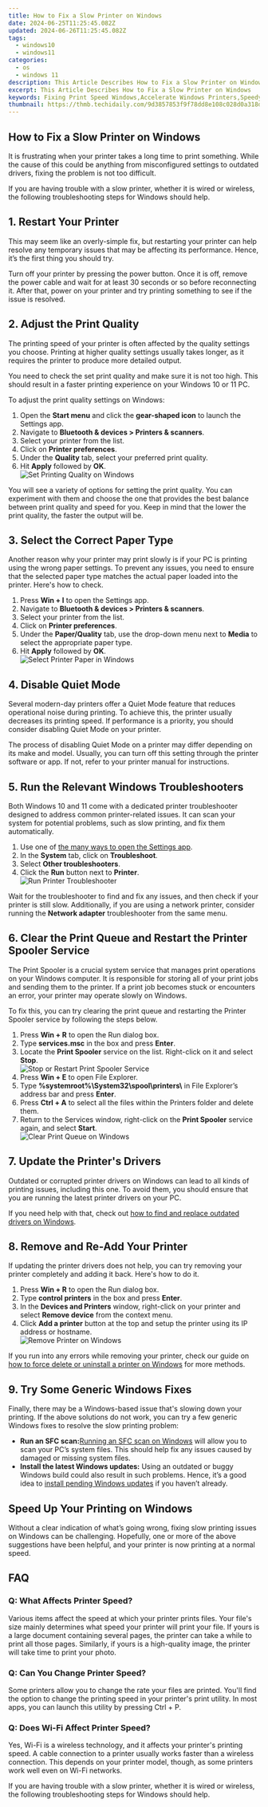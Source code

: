 ```yaml
---
title: How to Fix a Slow Printer on Windows
date: 2024-06-25T11:25:45.082Z
updated: 2024-06-26T11:25:45.082Z
tags:
  - windows10
  - windows11
categories:
  - os
  - windows 11
description: This Article Describes How to Fix a Slow Printer on Windows
excerpt: This Article Describes How to Fix a Slow Printer on Windows
keywords: Fixing Print Speed Windows,Accelerate Windows Printers,Speedy Windows Printer Troubleshooting,Enhance Printer Performance Windows,Optimize Slow Windows Printer,Increase Printer Speed on PC,Resolve Sluggish Print Issues Windows,Windows Printer Fix Speed,Fasten PC Print Slow Fix,Boost Windows Printer Output,Quick Fix Sluggish Printer Windows,Enhance Print on Windows Efficiency,Streamline Printer Speed Windows,Optimize Sluggish Printer Windows
thumbnail: https://thmb.techidaily.com/9d3857853f9f78dd8e108c028d0a318d22b529786459d21ef8b234658302fc85.jpg
---
```


## How to Fix a Slow Printer on Windows

 It is frustrating when your printer takes a long time to print something. While the cause of this could be anything from misconfigured settings to outdated drivers, fixing the problem is not too difficult.

 If you are having trouble with a slow printer, whether it is wired or wireless, the following troubleshooting steps for Windows should help.

## 1\. Restart Your Printer

 This may seem like an overly-simple fix, but restarting your printer can help resolve any temporary issues that may be affecting its performance. Hence, it’s the first thing you should try.

 Turn off your printer by pressing the power button. Once it is off, remove the power cable and wait for at least 30 seconds or so before reconnecting it. After that, power on your printer and try printing something to see if the issue is resolved.

## 2\. Adjust the Print Quality

 The printing speed of your printer is often affected by the quality settings you choose. Printing at higher quality settings usually takes longer, as it requires the printer to produce more detailed output.

 You need to check the set print quality and make sure it is not too high. This should result in a faster printing experience on your Windows 10 or 11 PC.

 To adjust the print quality settings on Windows:

1. Open the **Start menu** and click the **gear-shaped icon** to launch the Settings app.
2. Navigate to **Bluetooth & devices > Printers & scanners**.
3. Select your printer from the list.
4. Click on **Printer preferences**.
5. Under the **Quality** tab, select your preferred print quality.
6. Hit **Apply** followed by **OK**.  
![Set Printing Quality on Windows](https://static1.makeuseofimages.com/wordpress/wp-content/uploads/2023/07/set-printing-quality-on-windows.jpg)

 You will see a variety of options for setting the print quality. You can experiment with them and choose the one that provides the best balance between print quality and speed for you. Keep in mind that the lower the print quality, the faster the output will be.

## 3\. Select the Correct Paper Type

 Another reason why your printer may print slowly is if your PC is printing using the wrong paper settings. To prevent any issues, you need to ensure that the selected paper type matches the actual paper loaded into the printer. Here's how to check.

1. Press **Win + I** to open the Settings app.
2. Navigate to **Bluetooth & devices > Printers & scanners**.
3. Select your printer from the list.
4. Click on **Printer preferences**.
5. Under the **Paper/Quality** tab, use the drop-down menu next to **Media** to select the appropriate paper type.
6. Hit **Apply** followed by **OK**.  
![Select Printer Paper in Windows](https://static1.makeuseofimages.com/wordpress/wp-content/uploads/2023/07/select-printer-paper-in-windows.jpg)

## 4\. Disable Quiet Mode

 Several modern-day printers offer a Quiet Mode feature that reduces operational noise during printing. To achieve this, the printer usually decreases its printing speed. If performance is a priority, you should consider disabling Quiet Mode on your printer.

 The process of disabling Quiet Mode on a printer may differ depending on its make and model. Usually, you can turn off this setting through the printer software or app. If not, refer to your printer manual for instructions.

## 5\. Run the Relevant Windows Troubleshooters

 Both Windows 10 and 11 come with a dedicated printer troubleshooter designed to address common printer-related issues. It can scan your system for potential problems, such as slow printing, and fix them automatically.

1. Use one of [the many ways to open the Settings app](https://www.makeuseof.com/windows-ways-to-open-system-settings/).
2. In the **System** tab, click on **Troubleshoot**.
3. Select **Other troubleshooters**.
4. Click the **Run** button next to **Printer**.  
![Run Printer Troubleshooter](https://static1.makeuseofimages.com/wordpress/wp-content/uploads/2022/12/run-printer-troubleshooter.jpg)

 Wait for the troubleshooter to find and fix any issues, and then check if your printer is still slow. Additionally, if you are using a network printer, consider running the **Network adapter** troubleshooter from the same menu.

## 6\. Clear the Print Queue and Restart the Printer Spooler Service

 The Print Spooler is a crucial system service that manages print operations on your Windows computer. It is responsible for storing all of your print jobs and sending them to the printer. If a print job becomes stuck or encounters an error, your printer may operate slowly on Windows.

 To fix this, you can try clearing the print queue and restarting the Printer Spooler service by following the steps below.

1. Press **Win + R** to open the Run dialog box.
2. Type **services.msc** in the box and press **Enter**.
3. Locate the **Print Spooler** service on the list. Right-click on it and select **Stop**.  
![Stop or Restart Print Spooler Service](https://static1.makeuseofimages.com/wordpress/wp-content/uploads/2022/12/restart-print-spooler-service.jpg)
4. Press **Win + E** to open File Explorer.
5. Type **%systemroot%\\System32\\spool\\printers\\** in File Explorer’s address bar and press **Enter**.
6. Press **Ctrl + A** to select all the files within the Printers folder and delete them.
7. Return to the Services window, right-click on the **Print Spooler** service again, and select **Start**.  
![Clear Print Queue on Windows](https://static1.makeuseofimages.com/wordpress/wp-content/uploads/2023/07/clear-print-queue-on-windows.jpg)

## 7\. Update the Printer's Drivers

 Outdated or corrupted printer drivers on Windows can lead to all kinds of printing issues, including this one. To avoid them, you should ensure that you are running the latest printer drivers on your PC.

 If you need help with that, check out [how to find and replace outdated drivers on Windows](https://www.makeuseof.com/tag/find-replace-outdated-windows-drivers/).

## 8\. Remove and Re-Add Your Printer

 If updating the printer drivers does not help, you can try removing your printer completely and adding it back. Here's how to do it.

1. Press **Win + R** to open the Run dialog box.
2. Type **control printers** in the box and press **Enter**.
3. In the **Devices and Printers** window, right-click on your printer and select **Remove device** from the context menu.
4. Click **Add a printer** button at the top and setup the printer using its IP address or hostname.  
![Remove Printer on Windows](https://static1.makeuseofimages.com/wordpress/wp-content/uploads/2022/12/remove-printer-on-windows.jpg)

 If you run into any errors while removing your printer, check our guide on [how to force delete or uninstall a printer on Windows](https://www.makeuseof.com/windows-remove-printer/) for more methods.

## 9\. Try Some Generic Windows Fixes

 Finally, there may be a Windows-based issue that's slowing down your printing. If the above solutions do not work, you can try a few generic Windows fixes to resolve the slow printing problem:

* **Run an SFC scan:**[Running an SFC scan on Windows](https://www.makeuseof.com/system-file-checker-sfc-windows/) will allow you to scan your PC’s system files. This should help fix any issues caused by damaged or missing system files.
* **Install the latest Windows updates:** Using an outdated or buggy Windows build could also result in such problems. Hence, it’s a good idea to [install pending Windows updates](https://www.makeuseof.com/windows-11-install-updates/) if you haven’t already.

## Speed Up Your Printing on Windows

 Without a clear indication of what’s going wrong, fixing slow printing issues on Windows can be challenging. Hopefully, one or more of the above suggestions have been helpful, and your printer is now printing at a normal speed.

## FAQ

### Q: What Affects Printer Speed?

 Various items affect the speed at which your printer prints files. Your file's size mainly determines what speed your printer will print your file. If yours is a large document containing several pages, the printer can take a while to print all those pages. Similarly, if yours is a high-quality image, the printer will take time to print your photo.

### Q: Can You Change Printer Speed?

 Some printers allow you to change the rate your files are printed. You'll find the option to change the printing speed in your printer's print utility. In most apps, you can launch this utility by pressing Ctrl + P.

### Q: Does Wi-Fi Affect Printer Speed?

 Yes, Wi-Fi is a wireless technology, and it affects your printer's printing speed. A cable connection to a printer usually works faster than a wireless connection. This depends on your printer model, though, as some printers work well even on Wi-Fi networks.

 If you are having trouble with a slow printer, whether it is wired or wireless, the following troubleshooting steps for Windows should help.



<ins class="adsbygoogle"
      style="display:block"
      data-ad-client="ca-pub-7571918770474297"
      data-ad-slot="8358498916"
      data-ad-format="auto"
      data-full-width-responsive="true"></ins>